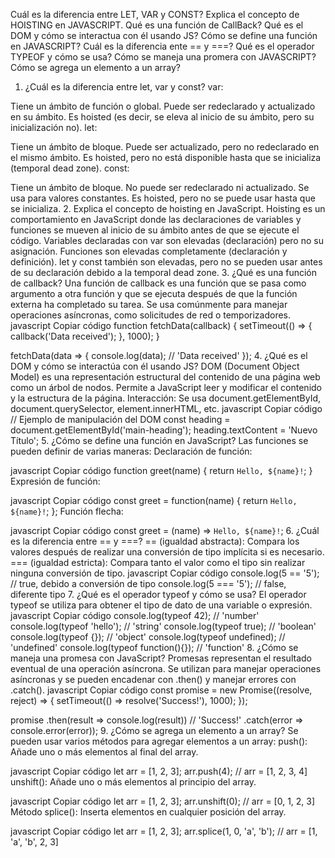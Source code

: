 Cuál es la diferencia entre LET, VAR y CONST?
Explica el concepto de HOISTING en JAVASCRIPT.
Qué es una función de CallBack?
Qué es el DOM y cómo se interactua con él usando JS?
Cómo se define una función en JAVASCRIPT?
Cuál es la diferencia ente == y ===?
Qué es el operador TYPEOF y cómo se usa?
Cómo se maneja una promera con JAVASCRIPT?
Cómo se agrega un elemento a un array?




1. ¿Cuál es la diferencia entre let, var y const?
var:

Tiene un ámbito de función o global.
Puede ser redeclarado y actualizado en su ámbito.
Es hoisted (es decir, se eleva al inicio de su ámbito, pero su inicialización no).
let:

Tiene un ámbito de bloque.
Puede ser actualizado, pero no redeclarado en el mismo ámbito.
Es hoisted, pero no está disponible hasta que se inicializa (temporal dead zone).
const:

Tiene un ámbito de bloque.
No puede ser redeclarado ni actualizado. Se usa para valores constantes.
Es hoisted, pero no se puede usar hasta que se inicializa.
2. Explica el concepto de hoisting en JavaScript.
Hoisting es un comportamiento en JavaScript donde las declaraciones de variables y funciones se mueven al inicio de su ámbito antes de que se ejecute el código.
Variables declaradas con var son elevadas (declaración) pero no su asignación.
Funciones son elevadas completamente (declaración y definición).
let y const también son elevadas, pero no se pueden usar antes de su declaración debido a la temporal dead zone.
3. ¿Qué es una función de callback?
Una función de callback es una función que se pasa como argumento a otra función y que se ejecuta después de que la función externa ha completado su tarea.
Se usa comúnmente para manejar operaciones asíncronas, como solicitudes de red o temporizadores.
javascript
Copiar código
function fetchData(callback) {
  setTimeout(() => {
    callback('Data received');
  }, 1000);
}

fetchData(data => {
  console.log(data); // 'Data received'
});
4. ¿Qué es el DOM y cómo se interactúa con él usando JS?
DOM (Document Object Model) es una representación estructural del contenido de una página web como un árbol de nodos.
Permite a JavaScript leer y modificar el contenido y la estructura de la página.
Interacción: Se usa document.getElementById, document.querySelector, element.innerHTML, etc.
javascript
Copiar código
// Ejemplo de manipulación del DOM
const heading = document.getElementById('main-heading');
heading.textContent = 'Nuevo Título';
5. ¿Cómo se define una función en JavaScript?
Las funciones se pueden definir de varias maneras:
Declaración de función:

javascript
Copiar código
function greet(name) {
  return `Hello, ${name}!`;
}
Expresión de función:

javascript
Copiar código
const greet = function(name) {
  return `Hello, ${name}!`;
};
Función flecha:

javascript
Copiar código
const greet = (name) => `Hello, ${name}!`;
6. ¿Cuál es la diferencia entre == y ===?
== (igualdad abstracta):
Compara los valores después de realizar una conversión de tipo implícita si es necesario.
=== (igualdad estricta):
Compara tanto el valor como el tipo sin realizar ninguna conversión de tipo.
javascript
Copiar código
console.log(5 == '5');  // true, debido a conversión de tipo
console.log(5 === '5'); // false, diferente tipo
7. ¿Qué es el operador typeof y cómo se usa?
El operador typeof se utiliza para obtener el tipo de dato de una variable o expresión.
javascript
Copiar código
console.log(typeof 42);          // 'number'
console.log(typeof 'hello');     // 'string'
console.log(typeof true);        // 'boolean'
console.log(typeof {});          // 'object'
console.log(typeof undefined);   // 'undefined'
console.log(typeof function(){}); // 'function'
8. ¿Cómo se maneja una promesa con JavaScript?
Promesas representan el resultado eventual de una operación asíncrona.
Se utilizan para manejar operaciones asíncronas y se pueden encadenar con .then() y manejar errores con .catch().
javascript
Copiar código
const promise = new Promise((resolve, reject) => {
  setTimeout(() => resolve('Success!'), 1000);
});

promise
  .then(result => console.log(result)) // 'Success!'
  .catch(error => console.error(error));
9. ¿Cómo se agrega un elemento a un array?
Se pueden usar varios métodos para agregar elementos a un array:
push(): Añade uno o más elementos al final del array.

javascript
Copiar código
let arr = [1, 2, 3];
arr.push(4); // arr = [1, 2, 3, 4]
unshift(): Añade uno o más elementos al principio del array.

javascript
Copiar código
let arr = [1, 2, 3];
arr.unshift(0); // arr = [0, 1, 2, 3]
Método splice(): Inserta elementos en cualquier posición del array.

javascript
Copiar código
let arr = [1, 2, 3];
arr.splice(1, 0, 'a', 'b'); // arr = [1, 'a', 'b', 2, 3]